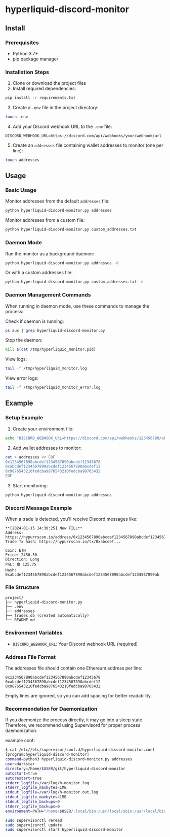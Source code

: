 # hyperliquid-discord-monitor
## Install

### Prerequisites
- Python 3.7+
- pip package manager

### Installation Steps

1. Clone or download the project files
2. Install required dependencies:
```bash
pip install -r requirements.txt
```

3. Create a `.env` file in the project directory:
```bash
touch .env
```

4. Add your Discord webhook URL to the `.env` file:
```
DISCORD_WEBHOOK_URL=https://discord.com/api/webhooks/your/webhook/url
```

5. Create an `addresses` file containing wallet addresses to monitor (one per line):
```bash
touch addresses
```

## Usage

### Basic Usage
Monitor addresses from the default `addresses` file:
```bash
python hyperliquid-discord-monitor.py addresses
```

Monitor addresses from a custom file:
```bash
python hyperliquid-discord-monitor.py custom_addresses.txt
```

### Daemon Mode
Run the monitor as a background daemon:
```bash
python hyperliquid-discord-monitor.py addresses -d
```

Or with a custom addresses file:
```bash
python hyperliquid-discord-monitor.py custom_addresses.txt -d
```

### Daemon Management Commands
When running in daemon mode, use these commands to manage the process:

Check if daemon is running:
```bash
ps aux | grep hyperliquid-discord-monitor.py
```

Stop the daemon:
```bash
kill $(cat /tmp/hyperliquid_monitor.pid)
```

View logs:
```bash
tail -f /tmp/hyperliquid_monitor.log
```

View error logs:
```bash
tail -f /tmp/hyperliquid_monitor_error.log
```

## Example

### Setup Example

1. Create your environment file:
```bash
echo "DISCORD_WEBHOOK_URL=https://discord.com/api/webhooks/123456789/abcdefg" > .env
```

2. Add wallet addresses to monitor:
```bash
cat > addresses << EOF
0x1234567890abcdef1234567890abcdef12345678
0xabcdef1234567890abcdef1234567890abcdef12
0x9876543210fedcba9876543210fedcba98765432
EOF
```

3. Start monitoring:
```bash
python hyperliquid-discord-monitor.py addresses
```

### Discord Message Example
When a trade is detected, you'll receive Discord messages like:
```
**[2024-01-15 14:30:25] New FILL**
Address: https://hypurrscan.io/address/0x1234567890abcdef1234567890abcdef12345678
Trade Tx hash: https://hypurrscan.io/tx/0xabcdef...

Coin: ETH
Price: 2450.50
Direction: Long
PnL: 🟢 125.75
Hash: 0xabcdef1234567890abcdef1234567890abcdef1234567890abcdef1234567890ab
```

### File Structure
```
project/
├── hyperliquid-discord-monitor.py
├── .env
├── addresses
├── trades.db (created automatically)
└── README.md
```

### Environment Variables
- `DISCORD_WEBHOOK_URL`: Your Discord webhook URL (required)

### Address File Format
The addresses file should contain one Ethereum address per line:
```
0x1234567890abcdef1234567890abcdef12345678
0xabcdef1234567890abcdef1234567890abcdef12
0x9876543210fedcba9876543210fedcba98765432
```

Empty lines are ignored, so you can add spacing for better readability.

### Recommendation for Daemonization
If you daemonize the process directly, it may go into a sleep state.
Therefore, we recommend using Supervisord for proper process daemonization.

example conf:
```bash
$ cat /etc//etc/supervisor/conf.d/hyperliquid-discord-monitor.conf
[program:hyperliquid-discord-monitor]
command=python3 hyperliquid-discord-monitor.py addresses
user=darkstar
directory=/home/$USER/git/hyperliquid-discord-monitor
autostart=true
autorestart=true
stderr_logfile=/var/log/h-monitor.log
stderr_logfile_maxbytes=1MB
stdout_logfile=/var/log/h-monitor.out.log
stdout_logfile_maxbytes=1MB
stdout_logfile_backups=0
stderr_logfile_backups=0
environment=PATH="/home/$USER/.local/bin:/usr/local/sbin:/usr/local/bin:/usr/sbin:/usr/bin:/sbin:/home/$USER/.$USER/bin:/home/$USER/.cargo/bin:/home/$USER/.npm-global/bin",PYTHONPATH="/home/$USER/.local/lib/python3.11/site-packages",HOME="/home/$USER"
```
```bash
sudo supervisorctl reread
sudo supervisorctl update
sudo supervisorctl start hyperliquid-discord-monitor
```
